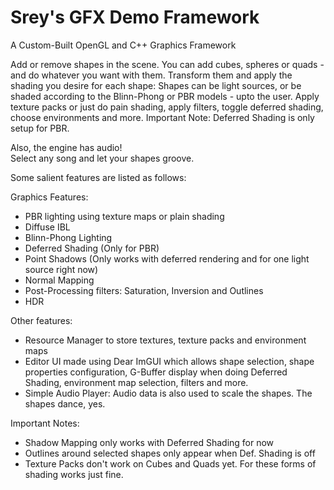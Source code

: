 # Srey's GFX Demo Framework 

A Custom-Built OpenGL and C++ Graphics Framework 

Add or remove shapes in the scene. You can add cubes, spheres or quads - and do whatever you want with them. 
Transform them and apply the shading you desire for each shape: Shapes can be light sources, or be shaded according to the Blinn-Phong or PBR models - upto the user.
Apply texture packs or just do pain shading, apply filters, toggle deferred shading, choose environments and more. Important Note: Deferred Shading is only setup for PBR.

Also, the engine has audio!  
Select any song and let your shapes groove. 

Some salient features are listed as follows:

Graphics Features:
* PBR lighting using texture maps or plain shading
* Diffuse IBL
* Blinn-Phong Lighting
* Deferred Shading (Only for PBR)
* Point Shadows (Only works with deferred rendering and for one light source right now)
* Normal Mapping
* Post-Processing filters: Saturation, Inversion and Outlines
* HDR

Other features:
* Resource Manager to store textures, texture packs and environment maps
* Editor UI made using Dear ImGUI which allows shape selection, shape properties configuration, 
  G-Buffer display when doing Deferred Shading, environment map selection, filters and more.  
* Simple Audio Player: Audio data is also used to scale the shapes. The shapes dance, yes.

Important Notes:
* Shadow Mapping only works with Deferred Shading for now
* Outlines around selected shapes only appear when Def. Shading is off
* Texture Packs don't work on Cubes and Quads yet. For these forms of shading works just fine.

